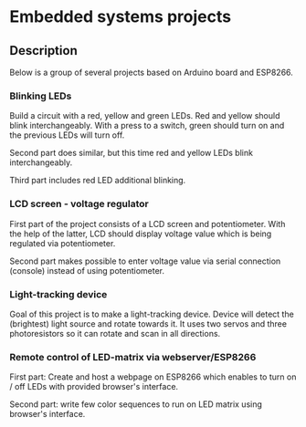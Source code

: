 # Embedded systems projects

## Description

Below is a group of several projects based on Arduino board and ESP8266.

### Blinking LEDs

Build a circuit with a red, yellow and green LEDs. Red and yellow should blink
interchangeably. With a press to a switch, green should turn on and the previous
LEDs will turn off.

Second part does similar, but this time red and yellow LEDs blink interchangeably.

Third part includes red LED additional blinking.

### LCD screen - voltage regulator

First part of the project consists of a LCD screen and potentiometer. With the
help of the latter, LCD should display voltage value which is being regulated
via potentiometer.

Second part makes possible to enter voltage value via serial connection (console)
instead of using potentiometer.

### Light-tracking device

Goal of this project is to make a light-tracking device. Device will detect the
(brightest) light source and rotate towards it. It uses two servos and three
photoresistors so it can rotate and scan in all directions.

### Remote control of LED-matrix via webserver/ESP8266 

First part: Create and host a webpage on ESP8266 which enables to turn on / off
LEDs with provided browser's interface.

Second part: write few color sequences to run on LED matrix using browser's
interface.
